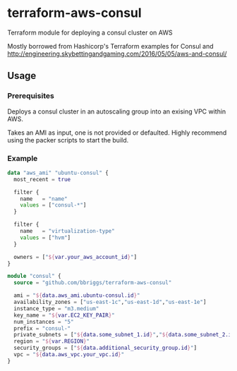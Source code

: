 # terraform-aws-consul
Terraform module for deploying a consul cluster on AWS

Mostly borrowed from Hashicorp's Terraform examples for Consul and http://engineering.skybettingandgaming.com/2016/05/05/aws-and-consul/

## Usage

### Prerequisites

Deploys a consul cluster in an autoscaling group into an exising VPC within AWS.

Takes an AMI as input, one is not provided or defaulted. Highly recommend using the packer scripts to start the build.

### Example

```terraform
data "aws_ami" "ubuntu-consul" {
  most_recent = true

  filter {
    name   = "name"
    values = ["consul-*"]
  }

  filter {
    name   = "virtualization-type"
    values = ["hvm"]
  }

  owners = ["${var.your_aws_account_id}"]
}

module "consul" {
  source = "github.com/bbriggs/terraform-aws-consul"

  ami = "${data.aws_ami.ubuntu-consul.id}"
  availability_zones = ["us-east-1c","us-east-1d","us-east-1e"]
  instance_type = "m3.medium"
  key_name = "${var.EC2_KEY_PAIR}"
  num_instances = "5"
  prefix = "consul-"
  private_subnets = ["${data.some_subnet_1.id}","${data.some_subnet_2.id}","${data.some_subnet_3.id}"]
  region = "${var.REGION}"
  security_groups = ["${data.additional_security_group.id}"]
  vpc = "${data.aws_vpc.your_vpc.id}"
}
```
